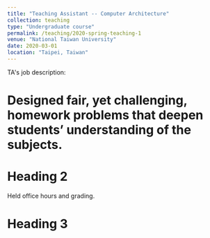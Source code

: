 ```yaml
---
title: "Teaching Assistant -- Computer Architecture"
collection: teaching
type: "Undergraduate course"
permalink: /teaching/2020-spring-teaching-1
venue: "National Taiwan University"
date: 2020-03-01
location: "Taipei, Taiwan"
---
```


TA's job description:

Designed fair, yet challenging, homework problems that deepen students’ understanding of the subjects.
======


Heading 2
======
Held office hours and grading.

Heading 3
======